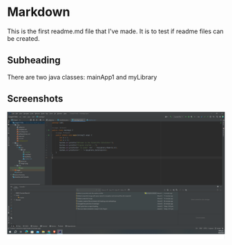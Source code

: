 # Markdown 

This is the first readme.md file that I've made. It is to test if readme files can be created.

## Subheading

There are two java classes: mainApp1 and myLibrary

## Screenshots
![img_1.png](img_1.png)